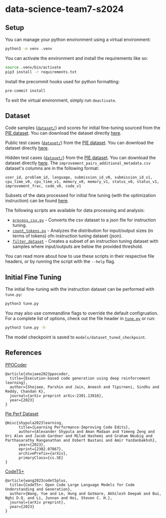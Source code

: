 # data-science-team7-s2024

## Setup

You can manage your python environment using a virtual environment:

```bash
python3 -m venv .venv
```

You can activate the environment and install the requirements like so:

```bash
source .venv/bin/activate
pip3 install -r requirements.txt
```

Install the precommit hooks used for python formatting:

```bash
pre-commit install
```

To exit the virtual environment, simply run `deactivate`.

## Dataset

Code samples ([`dataset/`](dataset/)) and scores for initial fine-tuning sourced from the [PIE dataset](https://github.com/madaan/pie-perf?tab=readme-ov-file#dataset). You can download the dataset directly [here](https://drive.google.com/file/d/19IL3VETwVI9rdibB979Xm4gEWYwn0CkV/view).

Public test cases ([`dataset/`](dataset/)) from the [PIE dataset](https://github.com/madaan/pie-perf?tab=readme-ov-file#dataset). You can download the dataset directly [here](https://drive.google.com/file/d/1RcUpZMOR8L2xYYWDZx7I0tHFzFgg7COO/view?usp=share_link).

Hidden test cases ([`dataset/`](dataset/)) from the [PIE dataset](https://github.com/madaan/pie-perf?tab=readme-ov-file#dataset). You can download the dataset directly [here](https://drive.google.com/file/d/1migwX4wpED0gDDxn7gS6q55vWeXIDgId/view?usp=drive_link).
The `improvement_pairs_additional_metadata.csv` dataset's columns are in the following format:

```
user_id, problem_id, language, submission_id_v0, submission_id_v1, cpu_time_v0, cpu_time_v1, memory_v0, memory_v1, status_v0, status_v1, improvement_frac, code_v0, code_v1
```

Subsets of the data processed for initial fine tuning (with the optimization instruction) can be found [here](https://drive.google.com/drive/folders/1GILiI_7I6tt-QmI6jhQkfgcCTHsmYh9O?usp=sharing).

The following scripts are available for data processing and analysis:

-   [`process_csv.py`](process_csv.py) - Converts the csv dataset to a json file for instruction tuning.
-   [`count_tokens.py`](count_tokens.py) - Analyzes the distribution for input/output sizes (in terms of tokens) ofn instruction tuning dataset (json).
-   [`filter_dataset`](filter_dataset.py) - Creates a subset of an instruction tuning dataset with samples where input/outputs are below the provided threshold.

You can read more about how to use these scripts in their respective file headers, or by running the
script with the `--help` flag.

## Initial Fine Tuning

The initial fine-tuning with the instruction dataset can be performed with `tune.py`:

```bash
python3 tune.py
```

You may also use commandline flags to override the default configruation. For a complete list of options, check out the file header in [`tune.py`](tune.py) or run:

```bash
python3 tune.py -h
```

The model checkpoint is saved to `models/dataset_tuned_checkpoint`.

## References

[PPOCoder](https://github.com/reddy-lab-code-research/PPOCoder)

```
@article{shojaee2023ppocoder,
  title={Execution-based code generation using deep reinforcement learning},
  author={Shojaee, Parshin and Jain, Aneesh and Tipirneni, Sindhu and Reddy, Chandan K},
  journal={arXiv preprint arXiv:2301.13816},
  year={2023}
}
```

[Pie Perf Dataset](https://github.com/madaan/pie-perf?tab=readme-ov-file#dataset)

```
@misc{shypula2023learning,
      title={Learning Performance-Improving Code Edits},
      author={Alexander Shypula and Aman Madaan and Yimeng Zeng and Uri Alon and Jacob Gardner and Milad Hashemi and Graham Neubig and Parthasarathy Ranganathan and Osbert Bastani and Amir Yazdanbakhsh},
      year={2023},
      eprint={2302.07867},
      archivePrefix={arXiv},
      primaryClass={cs.SE}
}
```

[CodeT5+](https://github.com/salesforce/CodeT5/tree/main)

```
@article{wang2023codet5plus,
  title={CodeT5+: Open Code Large Language Models for Code Understanding and Generation},
  author={Wang, Yue and Le, Hung and Gotmare, Akhilesh Deepak and Bui, Nghi D.Q. and Li, Junnan and Hoi, Steven C. H.},
  journal={arXiv preprint},
  year={2023}
}
```
